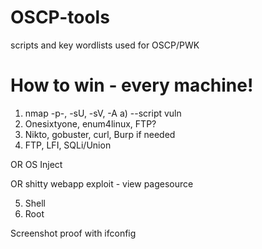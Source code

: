 # OSCP-tools
scripts and key wordlists used for OSCP/PWK

# How to win - every machine!
1. nmap -p-, -sU, -sV, -A
a) --script vuln
2. Onesixtyone, enum4linux,
FTP?
3. Nikto, gobuster, curl,
Burp if needed
4. FTP, LFI, SQLi/Union 

OR 
OS Inject

OR 
shitty webapp exploit - view pagesource

5. Shell
6. Root

Screenshot proof with ifconfig
